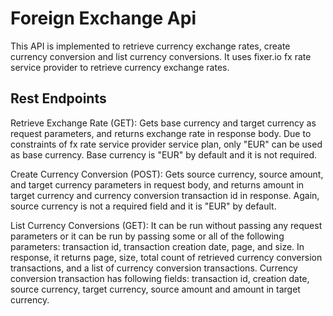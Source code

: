# Foreign Exchange Api

This API is implemented to retrieve currency exchange rates, create currency conversion and list currency conversions. It uses fixer.io fx rate service provider to retrieve currency exchange rates.

## Rest Endpoints

Retrieve Exchange Rate (GET): Gets base currency and target currency as request parameters, and returns exchange rate in response body. Due to constraints of fx rate service provider service plan, only "EUR" can be used as base currency. Base currency is "EUR" by default and it is not required.

Create Currency Conversion (POST): Gets source currency, source amount, and target currency parameters in request body, and returns amount in target currency and currency conversion transaction id in response. Again, source currency is not a required field and it is "EUR" by default.

List Currency Conversions (GET): It can be run without passing any request parameters or it can be run by passing some or all of the following parameters: transaction id, transaction creation date, page, and size. In response, it returns page, size, total count of retrieved currency conversion transactions, and a list of currency conversion transactions.
Currency conversion transaction has following fields: transaction id, creation date, source currency, target currency, source amount and amount in target currency.
 
